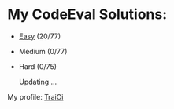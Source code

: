 # My CodeEval Solutions:

 * [Easy](https://github.com/TraiOi/CodeEval/tree/master/Easy#easy) (20/77)
 * Medium (0/77)
 * Hard (0/75)

    Updating ...
    
My profile: [TraiOi](https://www.codeeval.com/profile/TraiOi/)